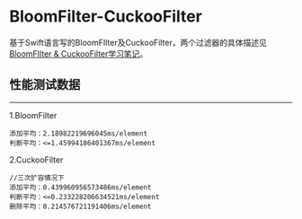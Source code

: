 # BloomFilter-CuckooFilter
基于Swift语言写的BloomFIlter及CuckooFilter，两个过滤器的具体描述见[BloomFIlter & CuckooFilter学习笔记](https://www.jianshu.com/p/7f9d74b34e76)。

## 性能测试数据
----
1.BloomFilter
```
添加平均：2.18982219696045ms/element
判断平均：<=1.45994186401367ms/element
```
2.CuckooFilter
```
//三次扩容情况下
添加平均：0.439960956573486ms/element
判断平均：<=0.233228206634521ms/element
删除平均：0.214576721191406ms/element
```
